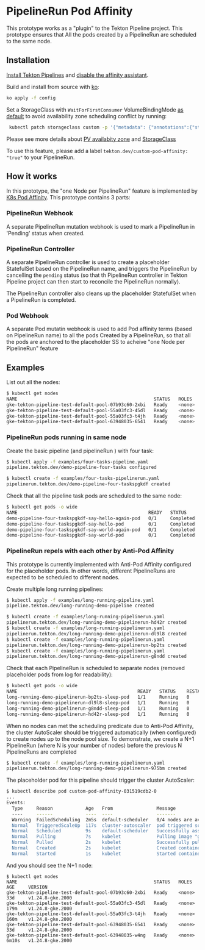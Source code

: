 # PipelineRun Pod Affinity

This prototype works as a "plugin" to the Tekton Pipeline project. This prototype ensures that All the pods created by a PipelineRun are scheduled 
to the same node.

## Installation
[Install Tekton Pipelines](https://github.com/tektoncd/pipeline/blob/main/docs/install.md)
and [disable the affinity assistant](https://github.com/tektoncd/pipeline/blob/main/docs/additional-configs.md#customizing-the-pipelines-controller-behavior).

Build and install from source with [ko](https://ko.build/):

```sh
ko apply -f config
```

Set a StorageClass with `WaitForFirstConsumer` VolumeBindingMode [as default](https://kubernetes.io/docs/tasks/administer-cluster/change-default-storage-class/) to avoid availability zone scheduling conflict by running: 

```sh
 kubectl patch storageclass custom -p '{"metadata": {"annotations":{"storageclass.kubernetes.io/is-default-class":"true"}}}'
```

Please see more details about [PV availabity zone](https://kubernetes.io/docs/reference/labels-annotations-taints/#topologykubernetesiozone) and
[StorageClass](https://kubernetes.io/docs/concepts/storage/storage-classes/)


To use this feature, please add a label `tekton.dev/custom-pod-affinity: "true"` to your PipelineRun.

## How it works
In this prototype, the "one Node per PipelineRun" feature is implemented by [K8s Pod Affinity](https://kubernetes.io/docs/concepts/scheduling-eviction/assign-pod-node/#inter-pod-affinity-and-anti-affinity). 
This prototype contains 3 parts:

### PipelineRun Webhook
A separate PipelineRun mutation webhook is used to mark a PipelineRun in 'Pending' status when created.

### PipelineRun Controller
A separate PipelineRun controller is used to create a placeholder StatefulSet based on the PipelineRun name, 
and triggers the PipelineRun by cancelling the `pending` status (so that th PipelineRun controller in Tekton Pipeline project
can then start to reconcile the PipelineRun normally).

The PipelineRun controller also cleans up the placeholder StatefulSet when a PipelineRun is completed.

### Pod Webhook
A separate Pod mutatin webhook is used to add Pod affinity terms (based on PipelineRun name) to all the pods Created by a PipelineRun, 
so that all the pods are anchored to the placeholder SS to acheive "one Node per PipelineRun" feature

## Examples
List out all the nodes:

```bash
$ kubectl get nodes
NAME                                                  STATUS   ROLES    AGE    VERSION
gke-tekton-pipeline-test-default-pool-07b93c60-2xbi   Ready    <none>   33d    v1.24.8-gke.2000
gke-tekton-pipeline-test-default-pool-55a03fc3-45dl   Ready    <none>   140m   v1.24.8-gke.2000
gke-tekton-pipeline-test-default-pool-55a03fc3-t4jh   Ready    <none>   121m   v1.24.8-gke.2000
gke-tekton-pipeline-test-default-pool-63948035-6541   Ready    <none>   33d    v1.24.8-gke.2000
```

### PipelineRun pods running in same node
Create the basic pipeline (and pipelineRun ) with four task:
```bash
$ kubectl apply -f examples/four-tasks-pipeline.yaml
pipeline.tekton.dev/demo-pipeline-four-tasks configured

$ kubectl create -f examples/four-tasks-pipelinerun.yaml 
pipelinerun.tekton.dev/demo-pipeline-four-taskspgkdf created
```

Check that all the pipeline task pods are scheduled to the same node:
```bash
$ kubectl get pods -o wide
NAME                                                READY   STATUS      RESTARTS   AGE   IP           NODE                                                  NOMINATED NODE   READINESS GATES
demo-pipeline-four-taskspgkdf-say-hello-again-pod   0/1     Completed   0          67s   10.60.5.17   gke-tekton-pipeline-test-default-pool-55a03fc3-t4jh   <none>           <none>
demo-pipeline-four-taskspgkdf-say-hello-pod         0/1     Completed   0          67s   10.60.5.16   gke-tekton-pipeline-test-default-pool-55a03fc3-t4jh   <none>           <none>
demo-pipeline-four-taskspgkdf-say-world-again-pod   0/1     Completed   0          67s   10.60.5.18   gke-tekton-pipeline-test-default-pool-55a03fc3-t4jh   <none>           <none>
demo-pipeline-four-taskspgkdf-say-world-pod         0/1     Completed   0          67s   10.60.5.15   gke-tekton-pipeline-test-default-pool-55a03fc3-t4jh   <none>           <none>
```

### PipelineRun repels with each other by Anti-Pod Affinity
This prototype is currently implemented with Anti-Pod Affinity configured for the placeholder pods.
In other words, different PipelineRuns are expected to be scheduled to different nodes.

Create multiple long running pipelines:
```bash
$ kubectl apply -f examples/long-running-pipeline.yaml 
pipeline.tekton.dev/long-running-demo-pipeline created

$ kubectl create -f examples/long-running-pipelinerun.yaml 
pipelinerun.tekton.dev/long-running-demo-pipelinerun-hd42r created
$ kubectl create -f examples/long-running-pipelinerun.yaml
pipelinerun.tekton.dev/long-running-demo-pipelinerun-dl9l8 created
$ kubectl create -f examples/long-running-pipelinerun.yaml
pipelinerun.tekton.dev/long-running-demo-pipelinerun-bp2ts created
$ kubectl create -f examples/long-running-pipelinerun.yaml
pipelinerun.tekton.dev/long-running-demo-pipelinerun-g8ndd created
```

Check that each PipelineRun is scheduled to separate nodes (removed placeholder pods from log for readability):
```bash
$ kubectl get pods -o wide
NAME                                            READY   STATUS    RESTARTS   AGE   IP            NODE                                                  NOMINATED NODE   READINESS GATES
long-running-demo-pipelinerun-bp2ts-sleep-pod   1/1     Running   0          43s   10.60.1.24    gke-tekton-pipeline-test-default-pool-55a03fc3-45dl   <none>           <none>
long-running-demo-pipelinerun-dl9l8-sleep-pod   1/1     Running   0          45s   10.60.0.210   gke-tekton-pipeline-test-default-pool-07b93c60-2xbi   <none>           <none>
long-running-demo-pipelinerun-g8ndd-sleep-pod   1/1     Running   0          42s   10.60.4.121   gke-tekton-pipeline-test-default-pool-63948035-6541   <none>           <none>
long-running-demo-pipelinerun-hd42r-sleep-pod   1/1     Running   0          46s   10.60.5.20    gke-tekton-pipeline-test-default-pool-55a03fc3-t4jh   <none>           <none>
```

When no nodes can met the scheduling predicate due to Anti-Pod Affinity, the cluster AutoScaler should be triggered
automatically (when configured) to create nodes up to the node pool size. To demonstrate, we create a N+1 PipelineRun (where N is your number of nodes) before the previous N PipelineRuns are completed

```bash
$ kubectl create -f examples/long-running-pipelinerun.yaml 
pipelinerun.tekton.dev/long-running-demo-pipelinerun-975bm created
```

The placeholder pod for this pipeline should trigger the cluster AutoScaler:

``` bash
$ kubectl describe pod custom-pod-affinity-031519cdb2-0
...
Events:
  Type     Reason            Age   From                Message
  ----     ------            ----  ----                -------
  Warning  FailedScheduling  2m5s  default-scheduler   0/4 nodes are available: 4 node(s) didn't match pod anti-affinity rules. preemption: 0/4 nodes are available: 4 No preemption victims found for incoming pod.
  Normal   TriggeredScaleUp  117s  cluster-autoscaler  pod triggered scale-up: [{https://www.googleapis.com/compute/v1/projects/zhangquan-test/zones/us-central1-c/instanceGroups/gke-tekton-pipeline-test-default-pool-63948035-grp 1->2 (max: 3)}]
  Normal   Scheduled         9s    default-scheduler   Successfully assigned default/custom-pod-affinity-031519cdb2-0 to gke-tekton-pipeline-test-default-pool-63948035-w4ng
  Normal   Pulling           7s    kubelet             Pulling image "gcr.io/zhangquan-test/nop-8eac7c133edad5df719dc37b36b62482@sha256:1e9f6b2919ec3efe251ab922820edfac97c736376d8e739b6108323e1097956d"
  Normal   Pulled            2s    kubelet             Successfully pulled image "gcr.io/zhangquan-test/nop-8eac7c133edad5df719dc37b36b62482@sha256:1e9f6b2919ec3efe251ab922820edfac97c736376d8e739b6108323e1097956d" in 5.444150619s
  Normal   Created           2s    kubelet             Created container affinity-assistant
  Normal   Started           1s    kubelet             Started container affinity-assistant
```

And you should see the N+1 node:

```
$ kubectl get nodes
NAME                                                  STATUS   ROLES    AGE     VERSION
gke-tekton-pipeline-test-default-pool-07b93c60-2xbi   Ready    <none>   33d     v1.24.8-gke.2000
gke-tekton-pipeline-test-default-pool-55a03fc3-45dl   Ready    <none>   179m    v1.24.8-gke.2000
gke-tekton-pipeline-test-default-pool-55a03fc3-t4jh   Ready    <none>   160m    v1.24.8-gke.2000
gke-tekton-pipeline-test-default-pool-63948035-6541   Ready    <none>   33d     v1.24.8-gke.2000
gke-tekton-pipeline-test-default-pool-63948035-w4ng   Ready    <none>   6m10s   v1.24.8-gke.2000
```
